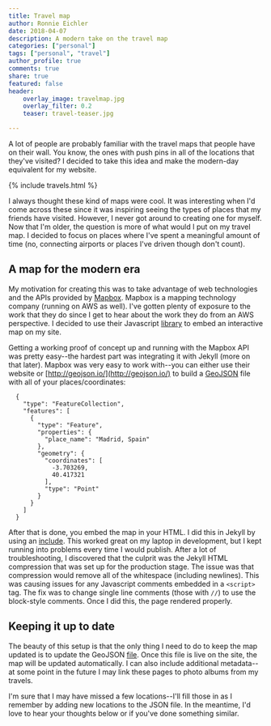 ```yaml
---
title: Travel map
author: Ronnie Eichler
date: 2018-04-07
description: A modern take on the travel map
categories: ["personal"]
tags: ["personal", "travel"]
author_profile: true
comments: true
share: true
featured: false
header:
    overlay_image: travelmap.jpg
    overlay_filter: 0.2
    teaser: travel-teaser.jpg

---
```

A lot of people are probably familiar with the travel maps that people have on their wall. You know, the ones with push pins in all of the locations that they've visited? I decided to take this idea and make the modern-day equivalent for my website.

{% include travels.html %}

I always thought these kind of maps were cool. It was interesting when I'd come across these since it was inspiring seeing the types of places that my friends have visited. However, I never got around to creating one for myself. Now that I'm older, the question is more of what would I put on my travel map. I decided to focus on places where I've spent a meaningful amount of time (no, connecting airports or places I've driven though don't count).

## A map for the modern era

My motivation for creating this was to take advantage of web technologies and the APIs provided by [Mapbox](https://www.mapbox.com/developers/). Mapbox is a mapping technology company (running on AWS as well). I've gotten plenty of exposure to the work that they do since I get to hear about the work they do from an AWS perspective. I decided to use their Javascript [library](https://www.mapbox.com/mapbox-gl-js/api/) to embed an interactive map on my site.

Getting a working proof of concept up and running with the Mapbox API was pretty easy--the hardest part was integrating it with Jekyll (more on that later). Mapbox was very easy to work with--you can either use their website or [http://geojson.io/](http://geojson.io/) to build a [GeoJSON](https://en.wikipedia.org/wiki/GeoJSON) file with all of your places/coordinates:

      {
        "type": "FeatureCollection",
        "features": [
          {
            "type": "Feature",
            "properties": {
              "place_name": "Madrid, Spain"
            },
            "geometry": {
              "coordinates": [
                -3.703269,
                40.417321
              ],
              "type": "Point"
            }
          }
        ]
      }

After that is done, you embed the map in your HTML. I did this in Jekyll by using an [include](https://github.com/ranrotx/ronnieeichler-site/blob/master/_includes/travels.html). This worked great on my laptop in development, but I kept running into problems every time I would publish. After a lot of troubleshooting, I discovered that the culprit was the Jekyll HTML compression that was set up for the production stage. The issue was that compression would remove all of the whitespace (including newlines). This was causing issues for any Javascript comments embedded in a `<script>` tag. The fix was to change single line comments (those with `//`) to use the block-style comments. Once I did this, the page rendered properly.

## Keeping it up to date

The beauty of this setup is that the only thing I need to do to keep the map updated is to update the GeoJSON [file](https://github.com/ranrotx/ronnieeichler-site/blob/master/resources/travels.geojson?short_path=ec4c418). Once this file is live on the site, the map will be updated automatically. I can also include additional metadata--at some point in the future I may link these pages to photo albums from my travels.

I'm sure that I may have missed a few locations--I'll fill those in as I remember by adding new locations to the JSON file. In the meantime, I'd love to hear your thoughts below or if you've done something similar.
